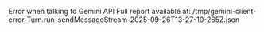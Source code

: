 Error when talking to Gemini API Full report available at: /tmp/gemini-client-error-Turn.run-sendMessageStream-2025-09-26T13-27-10-265Z.json

